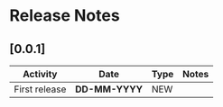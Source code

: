 # Release Notes

## [0.0.1]

| Activity | Date | Type | Notes |
| -------- | ---- | ---- | ---- |
| First release | **DD-MM-YYYY** | NEW | |


